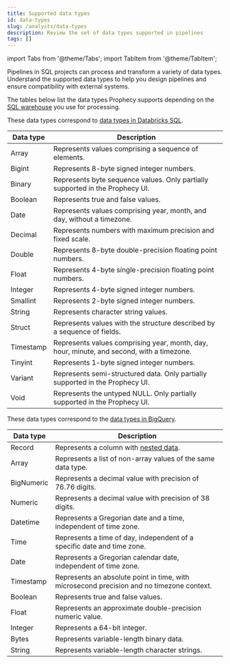 ```yaml
---
title: Supported data types
id: data-types
slug: /analysts/data-types
description: Review the set of data types supported in pipelines
tags: []
---
```


import Tabs from '@theme/Tabs';
import TabItem from '@theme/TabItem';

Pipelines in SQL projects can process and transform a variety of data types. Understand the supported data types to help you design pipelines and ensure compatibility with external systems.

The tables below list the data types Prophecy supports depending on the [SQL warehouse](/administration/fabrics/prophecy-fabrics/) you use for processing.

<Tabs>
<TabItem value="Databricks" label="Databricks">

These data types correspond to [data types in Databricks SQL](https://docs.databricks.com/aws/en/sql/).

| Data type | Description                                                                               |
| --------- | ----------------------------------------------------------------------------------------- |
| Array     | Represents values comprising a sequence of elements.                                      |
| Bigint    | Represents 8-byte signed integer numbers.                                                 |
| Binary    | Represents byte sequence values. Only partially supported in the Prophecy UI.             |
| Boolean   | Represents true and false values.                                                         |
| Date      | Represents values comprising year, month, and day, without a timezone.                    |
| Decimal   | Represents numbers with maximum precision and fixed scale.                                |
| Double    | Represents 8-byte double-precision floating point numbers.                                |
| Float     | Represents 4-byte single-precision floating point numbers.                                |
| Integer   | Represents 4-byte signed integer numbers.                                                 |
| Smallint  | Represents 2-byte signed integer numbers.                                                 |
| String    | Represents character string values.                                                       |
| Struct    | Represents values with the structure described by a sequence of fields.                   |
| Timestamp | Represents values comprising year, month, day, hour, minute, and second, with a timezone. |
| Tinyint   | Represents 1-byte signed integer numbers.                                                 |
| Variant   | Represents semi-structured data. Only partially supported in the Prophecy UI.             |
| Void      | Represents the untyped NULL. Only partially supported in the Prophecy UI.                 |

</TabItem>

<TabItem value="BigQuery" label="BigQuery">

These data types correspond to the [data types in BigQuery](https://cloud.google.com/bigquery/docs/reference/standard-sql/data-types).

| Data type  | Description                                                                                     |
| ---------- | ----------------------------------------------------------------------------------------------- |
| Record     | Represents a column with [nested data](https://cloud.google.com/bigquery/docs/nested-repeated). |
| Array      | Represents a list of non-array values of the same data type.                                    |
| BigNumeric | Represents a decimal value with precision of 76.76 digits.                                      |
| Numeric    | Represents a decimal value with precision of 38 digits.                                         |
| Datetime   | Represents a Gregorian date and a time, independent of time zone.                               |
| Time       | Represents a time of day, independent of a specific date and time zone.                         |
| Date       | Represents a Gregorian calendar date, independent of time zone.                                 |
| Timestamp  | Represents an absolute point in time, with microsecond precision and no timezone context.       |
| Boolean    | Represents true and false values.                                                               |
| Float      | Represents an approximate double-precision numeric value.                                       |
| Integer    | Represents a 64-bit integer.                                                                    |
| Bytes      | Represents variable-length binary data.                                                         |
| String     | Represents variable-length character strings.                                                   |

</TabItem>
</Tabs>
